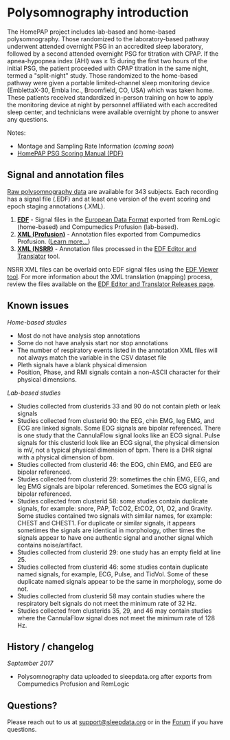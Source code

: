 # Polysomnography introduction

The HomePAP project includes lab-based and home-based polysomnography. Those randomized to the laboratory-based pathway underwent attended overnight PSG in an accredited sleep laboratory, followed by a second attended overnight PSG for titration with CPAP. If the apnea-hypopnea index (AHI) was ≥ 15 during the first two hours of the initial PSG, the patient proceeded with CPAP titration in the same night, termed a "split-night" study. Those randomized to the home-based pathway were given a portable limited-channel sleep monitoring device (EmblettaX-30, Embla Inc., Broomfield, CO, USA) which was taken home. These patients received standardized in-person training on how to apply the monitoring device at night by personnel affiliated with each accredited sleep center, and technicians were available overnight by phone to answer any questions.

Notes:

- Montage and Sampling Rate Information (*coming soon*)
- [HomePAP PSG Scoring Manual (PDF)](:files_path:/documentation?f=HomePAP_PSG_Scoring_Manual.pdf)

## Signal and annotation files

[Raw polysomnography data](:files_path:/polysomnography) are available for 343 subjects. Each recording has a signal file (.EDF) and at least one version of the event scoring and epoch staging annotations (.XML).

1. **[EDF](:files_path:/polysomnography/edfs)** - Signal files in the [European Data Format](http://www.edfplus.info/) exported from RemLogic (home-based) and Compumedics Profusion (lab-based).
2. **[XML (Profusion)](:files_path:/polysomnography/annotations-events-profusion)** - Annotation files exported from Compumedics Profusion. ([Learn more...](https://github.com/nsrr/edf-editor-translator/wiki/Compumedics-Annotation-Format))
3. **[XML (NSRR)](:files_path:/polysomnography/annotations-events-nsrr)** - Annotation files processed in the [EDF Editor and Translator](https://www.sleepdata.org/community/tools/12) tool.

NSRR XML files can be overlaid onto EDF signal files using the [EDF Viewer tool](https://sleepdata.org/community/tools/nsrr-edf-viewer). For more information about the XML translation (mapping) process, review the files available on the [EDF Editor and Translator Releases page](https://github.com/nsrr/edf-editor-translator/releases).

## Known issues

*Home-based studies*

- Most do not have analysis stop annotations
- Some do not have analysis start nor stop annotations
- The number of respiratory events listed in the annotation XML files will not always match the variable in the CSV dataset file
- Pleth signals have a blank physical dimension
- Position, Phase, and RMI signals contain a non-ASCII character for their physical dimensions.

*Lab-based studies*

- Studies collected from clusterids 33 and 90 do not contain pleth or leak signals
- Studies collected from clusterid 90: the EEG, chin EMG, leg EMG, and ECG are linked signals. Some EOG signals are bipolar referenced. There is one study that the CannulaFlow signal looks like an ECG signal.  Pulse signals for this clusterid look like an ECG signal, the physical dimension is mV, not a typical physical dimension of bpm.  There is a DHR signal with a physical dimension of bpm.
- Studies collected from clusterid 46: the EOG, chin EMG, and EEG are bipolar referenced.
- Studies collected from clusterid 29: sometimes the chin EMG, EEG, and leg EMG signals are bipolar referenced. Sometimes the ECG signal is bipolar referenced.
- Studies collected from clusterid 58: some studies contain duplicate signals, for example: snore, PAP, TcCO2, EtCO2, O1, O2, and Gravity. Some studies contained two signals with similar names, for example: CHEST and CHEST1. For duplicate or similar signals, it appears sometimes the signals are identical in morphology, other times the signals appear to have one authentic signal and another signal which contains noise/artifact.
- Studies collected from clusterid 29: one study has an empty field at line 25.
- Studies collected from clusterid 46: some studies contain duplicate named signals, for example, ECG, Pulse, and TidVol. Some of these duplicate named signals appear to be the same in morphology, some do not.
- Studies collected from clusterid 58 may contain studies where the respiratory belt signals do not meet the minimum rate of 32 Hz.
- Studies collected from clusterids 35, 29, and 46 may contain studies where the CannulaFlow signal does not meet the minimum rate of 128 Hz.

## History / changelog

*September 2017*
- Polysomnography data uploaded to sleepdata.org after exports from Compumedics Profusion and RemLogic

## Questions?

Please reach out to us at support@sleepdata.org or in the [Forum](https://sleepdata.org/forum) if you have questions.
